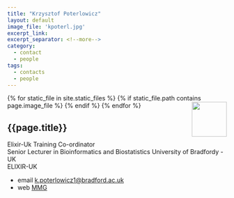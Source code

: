 ```yaml
---
title: "Krzysztof Poterlowicz"
layout: default
image_file: 'kpoterl.jpg'
excerpt_link:
excerpt_separator: <!--more-->
category:
  - contact
  - people
tags:
  - contacts
  - people
---
```


{% for static_file in site.static_files %}
  {% if static_file.path contains page.image_file %}
<img style="float: right; width: 80px; clear: none;" src="{{ static_file.path | relative_url}}" />
  {% endif %}
{% endfor %}

## {{page.title}}

Elixir-Uk Training Co-ordinator  
Senior Lecturer in Bioinformatics and Biostatistics
University of Bradfordy - UK  
ELIXIR-UK

<!--more-->

* email [k.poterlowicz1@bradford.ac.uk](mailto:k.poterlowicz1@bradford.ac.uk)  
* web [MMG](https://www.bradford.ac.uk/staff/KPoterlowicz1)  

